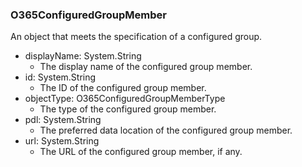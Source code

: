 ### O365ConfiguredGroupMember
An object that meets the specification of a configured group.

- displayName: System.String
  - The display name of the configured group member.
- id: System.String
  - The ID of the configured group member.
- objectType: O365ConfiguredGroupMemberType
  - The type of the configured group member.
- pdl: System.String
  - The preferred data location of the configured group member.
- url: System.String
  - The URL of the configured group member, if any.
